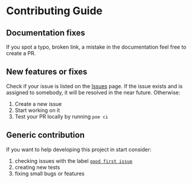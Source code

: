 # Contributing Guide
## Documentation fixes
If you spot a typo, broken link, a mistake in the documentation feel free to create a PR.
## New features or fixes
Check if your issue is listed on the [Issues](https://github.com/software-mansion/protostar/issues) page. If the issue exists and is assigned to somebody, it will be resolved in the near future. Otherwise:
1. Create a new issue
1. Start working on it
1. Test your PR locally by running `poe ci`

## Generic contribution
If you want to help developing this project in start consider:
1. checking issues with the label [`good first issue`](https://github.com/software-mansion/protostar/labels/good%20first%20issue)
1. creating new tests
1. fixing small bugs or features
